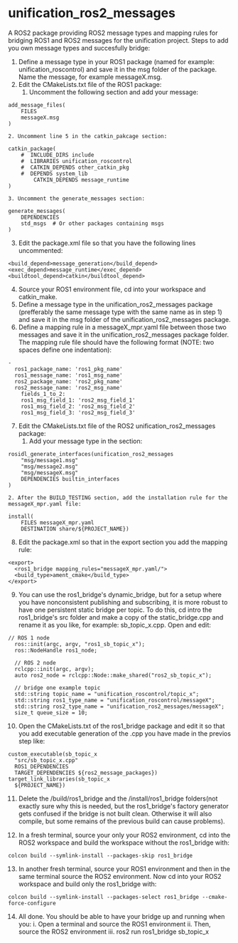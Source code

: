 # unification_ros2_messages

A ROS2 package providing ROS2 message types and mapping rules for bridging ROS1 and ROS2
messages for the unification project. Steps to add you own message types and succesfully bridge:

1. Define a message type in your ROS1 package (named for example: unification_roscontrol) and save it in the msg folder of the package. Name the message, for example messageX.msg.
2. Edit the CMakeLists.txt file of the ROS1 package:
    1. Uncomment the following section and add your message:
```
add_message_files(
  	FILES
	messageX.msg
)
```
    2. Uncomment line 5 in the catkin_pakcage section:
```
catkin_package(
	#  INCLUDE_DIRS include
	#  LIBRARIES unification_roscontrol
	#  CATKIN_DEPENDS other_catkin_pkg
	#  DEPENDS system_lib
    	CATKIN_DEPENDS message_runtime
)
```
    3. Uncomment the generate_messages section:
```
generate_messages(
	DEPENDENCIES
  	std_msgs  # Or other packages containing msgs
)
```
3. Edit the package.xml file so that you have the following lines uncommented:
```
<build_depend>message_generation</build_depend>
<exec_depend>message_runtime</exec_depend>
<buildtool_depend>catkin</buildtool_depend>
```
4. Source your ROS1 environment file, cd into your workspace and catkin_make.
5. Define a message type in the unification_ros2_messages package (prefferably the same message type with the same name as in step 1) and save it in the msg folder of the unification_ros2_messages package.
6. Define a mapping rule in a messageX_mpr.yaml file between those two messages and save it in the unification_ros2_messages package folder. The mapping rule file should have the following format (NOTE: two spaces define one indentation):
```
-
  ros1_package_name: 'ros1_pkg_name'
  ros1_message_name: 'ros1_msg_name'
  ros2_package_name: 'ros2_pkg_name'
  ros2_message_name: 'ros2_msg_name'
    fields_1_to_2:
    ros1_msg_field_1: 'ros2_msg_field_1'
    ros1_msg_field_2: 'ros2_msg_field_2'
    ros1_msg_field_3: 'ros2_msg_field_3'
```	
7. Edit the CMakeLists.txt file of the ROS2 unification_ros2_messages package:
    1. Add your message type in the section:
```
rosidl_generate_interfaces(unification_ros2_messages
  	"msg/message1.msg"
  	"msg/message2.msg"
  	"msg/messageX.msg"
  	DEPENDENCIES builtin_interfaces
)
```
    2. After the BUILD_TESTING section, add the installation rule for the messageX_mpr.yaml file:
```
install(
	FILES messageX_mpr.yaml
  	DESTINATION share/${PROJECT_NAME})
```
8. Edit the package.xml so that in the export section you add the mapping rule:
```
<export>
  <ros1_bridge mapping_rules="messageX_mpr.yaml/">
  <build_type>ament_cmake</build_type>
</export>

```
9. You can use the ros1_bridge's dynamic_bridge, but for a setup where you have nonconsistent publishing and subscribing, it is more robust to have one persistent static bridge per topic. To do this, cd intro the ros1_bridge's src folder and make a copy of the static_bridge.cpp and rename it as you like, for example: sb_topic_x.cpp. Open and edit:
```
// ROS 1 node
  ros::init(argc, argv, "ros1_sb_topic_x");
  ros::NodeHandle ros1_node;

  // ROS 2 node
  rclcpp::init(argc, argv);
  auto ros2_node = rclcpp::Node::make_shared("ros2_sb_topic_x");

  // bridge one example topic
  std::string topic_name = "unification_roscontrol/topic_x";
  std::string ros1_type_name = "unification_roscontrol/messageX";
  std::string ros2_type_name = "unification_ros2_messages/messageX";
  size_t queue_size = 10;
```
10. Open the CMakeLists.txt of the ros1_bridge package and edit it so that you add executable generation of the .cpp you have made in the previos step like:
```
custom_executable(sb_topic_x
  "src/sb_topic_x.cpp"
  ROS1_DEPENDENCIES
  TARGET_DEPENDENCIES ${ros2_message_packages})
target_link_libraries(sb_topic_x
  ${PROJECT_NAME})
```
11. Delete the /build/ros1_bridge and the /install/ros1_bridge folders(not exactly sure why this is needed, but the ros1_bridge's factory generator gets confused if the bridge is not built clean. Otherwise it will also compile, but some remains of the previous build can cause problems).

12. In a fresh terminal, source your only your ROS2 environment, cd into the ROS2 workspace and build the workspace without the ros1_bridge with:
```
colcon build --symlink-install --packages-skip ros1_bridge
```
13. In another fresh terminal, source your ROS1 environment and then in the same terminal source the ROS2 environment. Now cd into your ROS2 workspace and build only the ros1_bridge with:
```
colcon build --symlink-install --packages-select ros1_bridge --cmake-force-configure
```
14. All done. You should be able to have your bridge up and running when you:
    i. Open a terminal and source the ROS1 environment
    ii. Then, source the ROS2 environment
    iii. ros2 run ros1_bridge sb_topic_x


